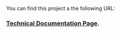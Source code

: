 You can find this project a the following URL:

### [Technical Documentation Page](https://muniruibrahimsesay.github.io/technical_documentation_page/).
